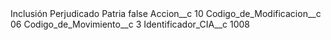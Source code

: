 <?xml version="1.0" encoding="UTF-8"?>
<CustomMetadata xmlns="http://soap.sforce.com/2006/04/metadata" xmlns:xsi="http://www.w3.org/2001/XMLSchema-instance" xmlns:xsd="http://www.w3.org/2001/XMLSchema">
    <label>Inclusión Perjudicado Patria</label>
    <protected>false</protected>
    <values>
        <field>Accion__c</field>
        <value xsi:type="xsd:string">10</value>
    </values>
    <values>
        <field>Codigo_de_Modificacion__c</field>
        <value xsi:type="xsd:string">06</value>
    </values>
    <values>
        <field>Codigo_de_Movimiento__c</field>
        <value xsi:type="xsd:string">3</value>
    </values>
    <values>
        <field>Identificador_CIA__c</field>
        <value xsi:type="xsd:string">1008</value>
    </values>
</CustomMetadata>

